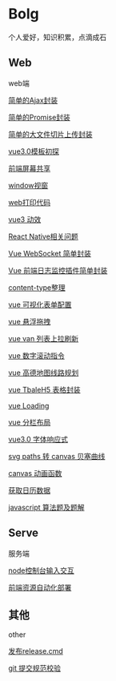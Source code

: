 # Bolg

个人爱好，知识积累，点滴成石

## Web

web端

[简单的Ajax封装](./web/Ajax/index.md)

[简单的Promise封装](web/Promise/PromiseClass.ts)

[简单的大文件切片上传封装](web/Upload/Upload.vue)

[vue3.0模板初探](https://github.com/zys8119/vuit/tree/master/v3Template)

[前端屏幕共享](web/screenSharing/index.vue)

[window视窗](web/window/index.vue)

[web打印代码](web/print/index.md)

[vue3 动效](web/3D/index.md)

[React Native相关问题](web/ReactNative/index.md)

[Vue WebSocket 简单封装](web/WebSocket/index.md)

[Vue 前端日志监控插件简单封装](web/Console/index.md)

[content-type整理](web/ContentType.md)

[vue 可视化表单配置](web/OneThingJointOffice/index.md)

[vue 悬浮拖拽](web/suspension/suspension.js)

[vue van 列表上拉刷新](web/ListPage.vue)

[vue 数字滚动指令](web/VueNumber/README.md)

[vue 高德地图线路规划](web/amap/README.md)

[vue TbaleH5 表格封装](web/TbaleH5.md)

[vue Loading](web/Loading.md)

[vue 分栏布局](web/LayoutSplit.vue)

[vue3.0 字体响应式](web/FontResponse/index.md)

[svg paths 转 canvas 贝塞曲线](web/svgToBezierCurve/index.md)

[canvas 动画函数](web/canvas/animation.ts)

[获取日历数据](web/CalendarDataJs.ts)

[javascript 算法题及题解](web/JavascriptAlgorithm.md)



## Serve

服务端

[node控制台输入交互](serve/node/input.md)

[前端资源自动化部署](serve/node/buildServe.js)

## 其他

other

[发布release.cmd](./other/发布release.cmd)

[git 提交规范校验](./other/HooksCommitMsg.js)
